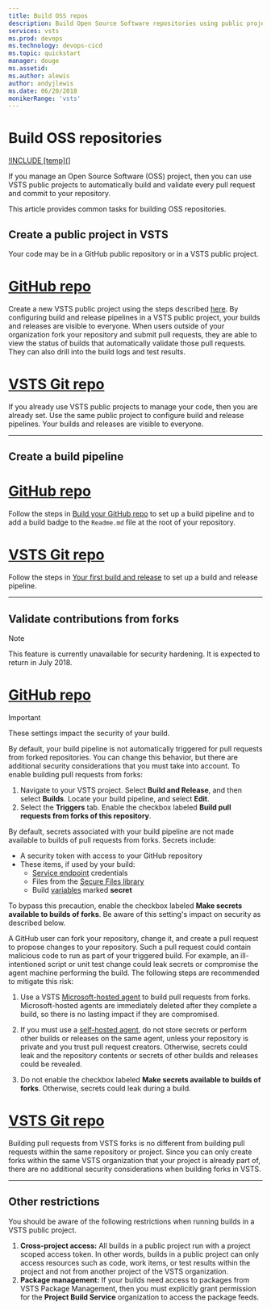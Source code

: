 ```yaml
---
title: Build OSS repos
description: Build Open Source Software repositories using public projects in Visual Studio Team Services
services: vsts
ms.prod: devops
ms.technology: devops-cicd
ms.topic: quickstart
manager: douge
ms.assetid:
ms.author: alewis
author: andyjlewis
ms.date: 06/20/2018
monikerRange: 'vsts'
---
```


# Build OSS repositories

[!INCLUDE [temp](](../../organizations/public/_shared/version-public-projects.md)]  

If you manage an Open Source Software (OSS) project, then you can use VSTS public projects to automatically build and validate every pull request and commit to your repository.

This article provides common tasks for building OSS repositories.


## Create a public project in VSTS

Your code may be in a GitHub public repository or in a VSTS public project.

# [GitHub repo](#tab/github)

Create a new VSTS public project using the steps described [here](../../organizations/public/create-public-project.md). By configuring build and release pipelines in a VSTS public project, your builds and releases are visible to everyone. When users outside of your organization fork your repository and submit pull requests, they are able to view the status of builds that automatically validate those pull requests. They can also drill into the build logs and test results.

# [VSTS Git repo](#tab/gitvsts)

If you already use VSTS public projects to manage your code, then you are already set. Use the same public project to configure build and release pipelines. Your builds and releases are visible to everyone.

---

## Create a build pipeline

# [GitHub repo](#tab/github)

Follow the steps in [Build your GitHub repo](ci-build-github.md) to set up a build pipeline and to add a build badge to the `Readme.md` file at the root of your repository.

# [VSTS Git repo](#tab/gitvsts)

Follow the steps in [Your first build and release](../get-started-designer.md) to set up a build and release pipeline.

---

## Validate contributions from forks

> [!NOTE]   
> This feature is currently unavailable for security hardening. It is expected to return in July 2018.  

# [GitHub repo](#tab/github)

> [!IMPORTANT]
> These settings impact the security of your build.

By default, your build pipeline is not automatically triggered for pull requests from forked repositories. You can change this behavior, but there are additional security considerations that you must take into account. To enable building pull requests from forks:

1. Navigate to your VSTS project. Select **Build and Release**, and then select **Builds**. Locate your build pipeline, and select **Edit**.
1. Select the **Triggers** tab. Enable the checkbox labeled **Build pull requests from forks of this repository**.

By default, secrets associated with your build pipeline are not made available to builds of pull requests from forks. Secrets include:

* A security token with access to your GitHub repository
* These items, if used by your build:
  * [Service endpoint](../library/service-endpoints.md) credentials
  * Files from the [Secure Files library](../library/secure-files.md)
  * Build [variables](../build/variables.md#user-defined-variables) marked **secret**

To bypass this precaution, enable the checkbox labeled **Make secrets available to builds of forks**. Be aware of this setting's impact on security as described below.

A GitHub user can fork your repository, change it, and create a pull request to propose changes to your repository. Such a pull request could contain malicious code to run as part of your triggered build. For example, an ill-intentioned script or unit test change could leak secrets or compromise the agent machine performing the build. The following steps are recommended to mitigate this risk:

1. Use a VSTS [Microsoft-hosted agent](../agents/hosted.md) to build pull requests from forks. Microsoft-hosted agents are immediately deleted after they complete a build, so there is no lasting impact if they are compromised.

1. If you must use a [self-hosted agent](../agents/agents.md#install), do not store secrets or perform other builds or releases on the same agent, unless your repository is private and you trust pull request creators. Otherwise, secrets could leak and the repository contents or secrets of other builds and releases could be revealed.

1. Do not enable the checkbox labeled **Make secrets available to builds of forks**. Otherwise, secrets could leak during a build.

# [VSTS Git repo](#tab/gitvsts)

Building pull requests from VSTS forks is no different from building pull requests within the same repository or project. Since you can only create forks within the same VSTS organization that your project is already part of, there are no additional security considerations when building forks in VSTS.

---

## Other restrictions

You should be aware of the following restrictions when running builds in a VSTS public project.

1. **Cross-project access:** All builds in a public project run with a project scoped access token. In other words, builds in a public project can only access resources such as code, work items, or test results within the project and not from another project of the VSTS organization.
1. **Package management:** If your builds need access to packages from VSTS Package Management, then you must explicitly grant permission for the **Project Build Service** organization to access the package feeds.
